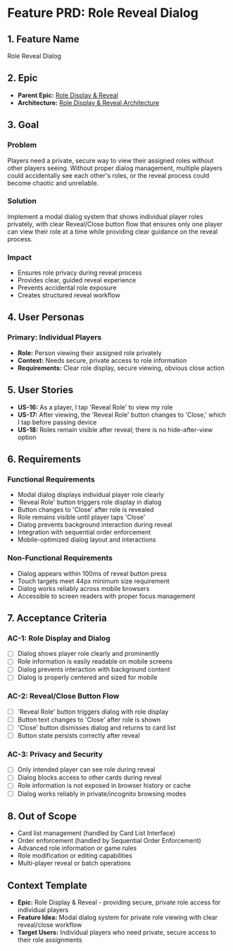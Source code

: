 # Feature PRD: Role Reveal Dialog

## 1. Feature Name

Role Reveal Dialog

## 2. Epic

- **Parent Epic:** [Role Display & Reveal](../epic.md)
- **Architecture:** [Role Display & Reveal Architecture](../arch.md)

## 3. Goal

### Problem
Players need a private, secure way to view their assigned roles without other players seeing. Without proper dialog management, multiple players could accidentally see each other's roles, or the reveal process could become chaotic and unreliable.

### Solution
Implement a modal dialog system that shows individual player roles privately, with clear Reveal/Close button flow that ensures only one player can view their role at a time while providing clear guidance on the reveal process.

### Impact
- Ensures role privacy during reveal process
- Provides clear, guided reveal experience
- Prevents accidental role exposure
- Creates structured reveal workflow

## 4. User Personas

### Primary: Individual Players
- **Role:** Person viewing their assigned role privately
- **Context:** Needs secure, private access to role information
- **Requirements:** Clear role display, secure viewing, obvious close action

## 5. User Stories

- **US-16:** As a player, I tap 'Reveal Role' to view my role
- **US-17:** After viewing, the 'Reveal Role' button changes to 'Close,' which I tap before passing device
- **US-18:** Roles remain visible after reveal; there is no hide-after-view option

## 6. Requirements

### Functional Requirements
- Modal dialog displays individual player role clearly
- 'Reveal Role' button triggers role display in dialog
- Button changes to 'Close' after role is revealed
- Role remains visible until player taps 'Close'
- Dialog prevents background interaction during reveal
- Integration with sequential order enforcement
- Mobile-optimized dialog layout and interactions

### Non-Functional Requirements
- Dialog appears within 100ms of reveal button press
- Touch targets meet 44px minimum size requirement
- Dialog works reliably across mobile browsers
- Accessible to screen readers with proper focus management

## 7. Acceptance Criteria

### AC-1: Role Display and Dialog
- [ ] Dialog shows player role clearly and prominently
- [ ] Role information is easily readable on mobile screens
- [ ] Dialog prevents interaction with background content
- [ ] Dialog is properly centered and sized for mobile

### AC-2: Reveal/Close Button Flow
- [ ] 'Reveal Role' button triggers dialog with role display
- [ ] Button text changes to 'Close' after role is shown
- [ ] 'Close' button dismisses dialog and returns to card list
- [ ] Button state persists correctly after reveal

### AC-3: Privacy and Security
- [ ] Only intended player can see role during reveal
- [ ] Dialog blocks access to other cards during reveal
- [ ] Role information is not exposed in browser history or cache
- [ ] Dialog works reliably in private/incognito browsing modes

## 8. Out of Scope

- Card list management (handled by Card List Interface)
- Order enforcement (handled by Sequential Order Enforcement)
- Advanced role information or game rules
- Role modification or editing capabilities
- Multi-player reveal or batch operations

## Context Template

- **Epic:** Role Display & Reveal - providing secure, private role access for individual players
- **Feature Idea:** Modal dialog system for private role viewing with clear reveal/close workflow
- **Target Users:** Individual players who need private, secure access to their role assignments